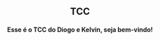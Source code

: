 
<h2 align="center">TCC</h2>
<h4 align="center"> Esse é o TCC do Diogo e Kelvin, seja bem-vindo!</h4>

